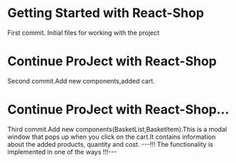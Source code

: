 # Getting Started with React-Shop

First commit. Initial files for working with the project

# Continue ProJect with React-Shop

Second commit.Add new components,added cart.

# Continue ProJect with React-Shop...

Third commit.Add new components(BasketList,BasketItem).This is a modal window that pops up when you click on the cart.It contains information about the added products, quantity and cost. ---!!! The functionality is implemented in one of the ways !!!---
